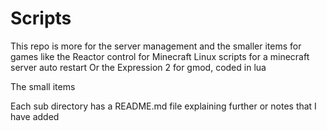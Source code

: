 # Scripts

This repo is more for the server management and the smaller items for games like the Reactor control for Minecraft
Linux scripts for a minecraft server auto restart
Or the Expression 2 for gmod, coded in lua

The small items

Each sub directory has a README.md file explaining further or notes that I have added
